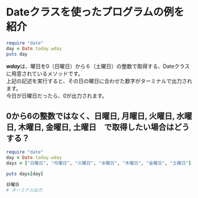 # Dateクラスを使ったプログラムの例を紹介

```ruby
require "date"
day = Date.today.wday
puts day
```

***wday***は、曜日を0（日曜日）から６（土曜日）の整数で取得する、Dateクラスに用意されているメソッドです。<br>
上記の記述を実行すると、その日の曜日に合わせた数字がターミナルで出力されます。<br>
今日が日曜日だったら、0が出力されます。<br>

## 0から6の整数ではなく、日曜日, 月曜日, 火曜日, 水曜日, 木曜日, 金曜日, 土曜日　で取得したい場合はどうする？

```ruby
require "date"
day = Date.today.wday
days = ["日曜日", "月曜日", "火曜日", "水曜日", "木曜日", "金曜日", "土曜日"]

puts days[day]
```

```ruby
日曜日
# ターミナル出力
```
